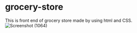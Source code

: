 # grocery-store
This is front end of grocery store made by using html and CSS.
![Screenshot (1064)](https://user-images.githubusercontent.com/99094444/229713533-1525de9b-fdcb-4eb3-9440-ef1f45c619bc.png)
